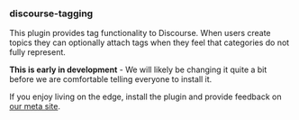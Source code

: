 ### discourse-tagging

This plugin provides tag functionality to Discourse. When users create
topics they can optionally attach tags when they feel that categories
do not fully represent.

**This is early in development** - We will likely be changing it quite
a bit before we are comfortable telling everyone to install it.

If you enjoy living on the edge, install the plugin and provide feedback
on [our meta site](http://meta.discourse.org).


